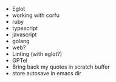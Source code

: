 - Eglot
 - working with corfu
 - ruby
 - typescript
 - javascript
 - golang
 - web?
- Linting (with eglot?)
- GPTel
- Bring back my quotes in scratch buffer
- store autosave in emacs dir
